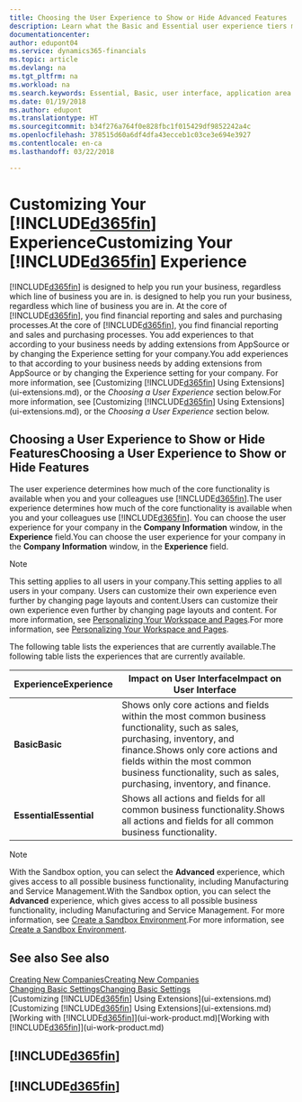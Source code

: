```yaml
---
title: Choosing the User Experience to Show or Hide Advanced Features | Microsoft Docs
description: Learn what the Basic and Essential user experience tiers mean for the user interface, application areas, and your company in Dynamics 365 Business edition.
documentationcenter: 
author: edupont04
ms.service: dynamics365-financials
ms.topic: article
ms.devlang: na
ms.tgt_pltfrm: na
ms.workload: na
ms.search.keywords: Essential, Basic, user interface, application area
ms.date: 01/19/2018
ms.author: edupont
ms.translationtype: HT
ms.sourcegitcommit: b34f276a764f0e828fbc1f015429df9852242a4c
ms.openlocfilehash: 378515d60a6df4dfa43ecceb1c03ce3e694e3927
ms.contentlocale: en-ca
ms.lasthandoff: 03/22/2018

---
```

# <a name="customizing-your-included365finincludesd365finmdmd-experience"></a><span data-ttu-id="285c8-103">Customizing Your [!INCLUDE[d365fin](includes/d365fin_md.md)] Experience</span><span class="sxs-lookup"><span data-stu-id="285c8-103">Customizing Your [!INCLUDE[d365fin](includes/d365fin_md.md)] Experience</span></span>
[!INCLUDE[d365fin](includes/d365fin_md.md)]<span data-ttu-id="285c8-104"> is designed to help you run your business, regardless which line of business you are in.</span><span class="sxs-lookup"><span data-stu-id="285c8-104"> is designed to help you run your business, regardless which line of business you are in.</span></span> <span data-ttu-id="285c8-105">At the core of [!INCLUDE[d365fin](includes/d365fin_md.md)], you find financial reporting and sales and purchasing processes.</span><span class="sxs-lookup"><span data-stu-id="285c8-105">At the core of [!INCLUDE[d365fin](includes/d365fin_md.md)], you find financial reporting and sales and purchasing processes.</span></span> <span data-ttu-id="285c8-106">You add experiences to that according to your business needs by adding extensions from AppSource or by changing the Experience setting for your company.</span><span class="sxs-lookup"><span data-stu-id="285c8-106">You add experiences to that according to your business needs by adding extensions from AppSource or by changing the Experience setting for your company.</span></span> <span data-ttu-id="285c8-107">For more information, see [Customizing [!INCLUDE[d365fin](includes/d365fin_md.md)] Using Extensions](ui-extensions.md), or the *Choosing a User Experience* section below.</span><span class="sxs-lookup"><span data-stu-id="285c8-107">For more information, see [Customizing [!INCLUDE[d365fin](includes/d365fin_md.md)] Using Extensions](ui-extensions.md), or the *Choosing a User Experience* section below.</span></span>

## <a name="choosing-a-user-experience-to-show-or-hide-features"></a><span data-ttu-id="285c8-108">Choosing a User Experience to Show or Hide Features</span><span class="sxs-lookup"><span data-stu-id="285c8-108">Choosing a User Experience to Show or Hide Features</span></span>
<span data-ttu-id="285c8-109">The user experience determines how much of the core functionality is available when you and your colleagues use [!INCLUDE[d365fin](includes/d365fin_md.md)].</span><span class="sxs-lookup"><span data-stu-id="285c8-109">The user experience determines how much of the core functionality is available when you and your colleagues use [!INCLUDE[d365fin](includes/d365fin_md.md)].</span></span> <span data-ttu-id="285c8-110">You can choose the user experience for your company in the **Company Information** window, in the **Experience** field.</span><span class="sxs-lookup"><span data-stu-id="285c8-110">You can choose the user experience for your company in the **Company Information** window, in the **Experience** field.</span></span>

> [!NOTE]  
> <span data-ttu-id="285c8-111">This setting applies to all users in your company.</span><span class="sxs-lookup"><span data-stu-id="285c8-111">This setting applies to all users in your company.</span></span> <span data-ttu-id="285c8-112">Users can customize their own experience even further by changing page layouts and content.</span><span class="sxs-lookup"><span data-stu-id="285c8-112">Users can customize their own experience even further by changing page layouts and content.</span></span> <span data-ttu-id="285c8-113">For more information, see [Personalizing Your Workspace and Pages](ui-personalization-user.md).</span><span class="sxs-lookup"><span data-stu-id="285c8-113">For more information, see [Personalizing Your Workspace and Pages](ui-personalization-user.md).</span></span>  

<span data-ttu-id="285c8-114">The following table lists the experiences that are currently available.</span><span class="sxs-lookup"><span data-stu-id="285c8-114">The following table lists the experiences that are currently available.</span></span>

| <span data-ttu-id="285c8-115">Experience</span><span class="sxs-lookup"><span data-stu-id="285c8-115">Experience</span></span> | <span data-ttu-id="285c8-116">Impact on User Interface</span><span class="sxs-lookup"><span data-stu-id="285c8-116">Impact on User Interface</span></span> |
| --- | --- |
| <span data-ttu-id="285c8-117">**Basic**</span><span class="sxs-lookup"><span data-stu-id="285c8-117">**Basic**</span></span> |<span data-ttu-id="285c8-118">Shows only core actions and fields within the most common business functionality, such as sales, purchasing, inventory, and finance.</span><span class="sxs-lookup"><span data-stu-id="285c8-118">Shows only core actions and fields within the most common business functionality, such as sales, purchasing, inventory, and finance.</span></span> |
| <span data-ttu-id="285c8-119">**Essential**</span><span class="sxs-lookup"><span data-stu-id="285c8-119">**Essential**</span></span> |<span data-ttu-id="285c8-120">Shows all actions and fields for all common business functionality.</span><span class="sxs-lookup"><span data-stu-id="285c8-120">Shows all actions and fields for all common business functionality.</span></span>|

> [!NOTE]  
> <span data-ttu-id="285c8-121">With the Sandbox option, you can select the **Advanced** experience, which gives access to all possible business functionality, including Manufacturing and Service Management.</span><span class="sxs-lookup"><span data-stu-id="285c8-121">With the Sandbox option, you can select the **Advanced** experience, which gives access to all possible business functionality, including Manufacturing and Service Management.</span></span> <span data-ttu-id="285c8-122">For more information, see [Create a Sandbox Environment](across-how-create-sandbox-environment.md).</span><span class="sxs-lookup"><span data-stu-id="285c8-122">For more information, see [Create a Sandbox Environment](across-how-create-sandbox-environment.md).</span></span>

## <a name="see-also"></a><span data-ttu-id="285c8-123">See also </span><span class="sxs-lookup"><span data-stu-id="285c8-123">See also</span></span>
[<span data-ttu-id="285c8-124">Creating New Companies</span><span class="sxs-lookup"><span data-stu-id="285c8-124">Creating New Companies</span></span>](about-new-company.md)  
[<span data-ttu-id="285c8-125">Changing Basic Settings</span><span class="sxs-lookup"><span data-stu-id="285c8-125">Changing Basic Settings</span></span>](ui-change-basic-settings.md)  
<span data-ttu-id="285c8-126">[Customizing [!INCLUDE[d365fin](includes/d365fin_md.md)] Using Extensions](ui-extensions.md)</span><span class="sxs-lookup"><span data-stu-id="285c8-126">[Customizing [!INCLUDE[d365fin](includes/d365fin_md.md)] Using Extensions](ui-extensions.md)</span></span>  
<span data-ttu-id="285c8-127">[Working with [!INCLUDE[d365fin](includes/d365fin_md.md)]](ui-work-product.md)</span><span class="sxs-lookup"><span data-stu-id="285c8-127">[Working with [!INCLUDE[d365fin](includes/d365fin_md.md)]](ui-work-product.md)</span></span>

## [!INCLUDE[d365fin](includes/free_trial_md.md)]  
## [!INCLUDE[d365fin](includes/training_link_md.md)]

